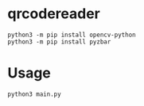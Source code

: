 # qrcodereader

```
python3 -m pip install opencv-python
python3 -m pip install pyzbar
```

# Usage

```
python3 main.py
```